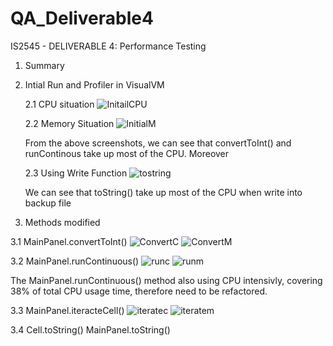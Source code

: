 # QA_Deliverable4

IS2545 - DELIVERABLE 4: Performance Testing

1. Summary

 

2. Intial Run and Profiler in VisualVM
    
   2.1 CPU situation 
   ![InitailCPU](https://cloud.githubusercontent.com/assets/16599342/20202780/f1efa9b4-a78f-11e6-8a2e-5b15d401fb0d.png)

   2.2 Memory Situation
   ![InitialM](https://cloud.githubusercontent.com/assets/16599342/20202783/f1f074de-a78f-11e6-818f-d0d73f99f508.png)

   From the above screenshots, we can see that convertToInt() and runContinous take up most of the CPU. Moreover
   
   2.3 Using Write Function
   ![tostring](https://cloud.githubusercontent.com/assets/16599342/20202786/f1fc4ce6-a78f-11e6-8c74-50ba26199e67.png)
  
    We can see that toString() take up most of the CPU when write into backup file
   
3. Methods modified
   
  3.1 MainPanel.convertToInt() 
 ![ConvertC](https://cloud.githubusercontent.com/assets/16599342/20202784/f1f52e2a-a78f-11e6-9ca9-efbe0769ef03.png)
 ![ConvertM](https://cloud.githubusercontent.com/assets/16599342/20202785/f1f8f74e-a78f-11e6-8971-9b9db154c387.png)
 
 

  3.2 MainPanel.runContinuous()
 ![runc](https://cloud.githubusercontent.com/assets/16599342/20202787/f1fd8e12-a78f-11e6-9e67-3e751e71d601.png)
 ![runm](https://cloud.githubusercontent.com/assets/16599342/20202788/f1fe1684-a78f-11e6-9c04-053b82f11be8.png)

 The MainPanel.runContinuous() method also using CPU intensivly, covering 38% of total CPU usage time, therefore need to be refactored.

  3.3 MainPanel.iteracteCell()
 ![iteratec](https://cloud.githubusercontent.com/assets/16599342/20202782/f1f00fc6-a78f-11e6-8fb5-014c4e78d6b9.png)
 ![iteratem](https://cloud.githubusercontent.com/assets/16599342/20202781/f1efdace-a78f-11e6-8f62-80f5aea1f96d.png)

  3.4 Cell.toString() MainPanel.toString()
  


